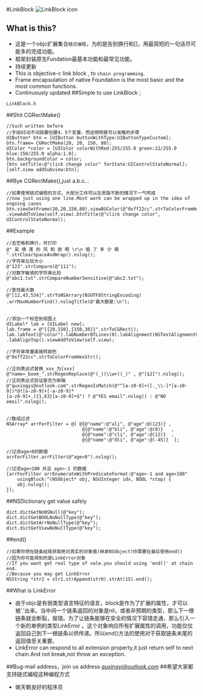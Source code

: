 #LinkBlock
![LinkBlock icon](http://ico.ooopic.com/ajax/iconpng/?id=98399.png)

## What is this?
* 这是一个objc扩展集合`链式编程`，为的是告别换行和[]，用最简短的一句话尽可能多的完成功能。
* 框架封装原生Fundation最基本功能和最常见功能。
* 持续更新
* This is objective-c link block , to `chain programming`.
* Frame encapsulation of native Foundation is the most basic and the most common functions.
* Continuously updated
##Simple to use LinkBlock ;
```objc
LinkBlock.h
```

##Shit CGRectMake()
```objc
//Such written before 
//手绘UI动不动就要创建4，5个变量，而这明明是可以省略的步骤
UIButton* btn = [UIButton buttonWithType:UIButtonTypeCustom];
btn.frame= CGRectMake(20, 20, 150, 80);
UIColor *color = [UIColor colorWithRed:255/255.0 green:22/255.0 blue:150/255.0 alpha:1.0];
btn.backgroundColor = color;
[btn setTitle:@"click change color" forState:UIControlStateNormal];
[self.view addSubview:btn];
```
##Bye CGRectMake(),just a.b.c...
```objc
//如果使用链式编程的方式，大部分工作可以在思路不断的情况下一气呵成
//now just using one line.Most work can be wrapped up in the idea of ​​ongoing cases
btn.viewSetFrame(20,20,150,80).viewBGColor(@"0xff22cc".strToColorFromHexStr())
.viewAddToView(self.view).btnTitle(@"click change color", UIControlStateNormal);
```
##Example
```objc
//去空格和换行，并打印
@" 吴 倩 莲 的 风 和 欲 啊 \r\n 唱 了 多 少 萌 ".strClearSpaceAndWrap().nslog();
//字符串比较大小
@"123".strCompare(@"111");
//对数字敏感的字符串比较
@"abc1.txt".strCompareNumberSensitive(@"abc2.txt");

//查找最大数
@"[12,43,534]".strToNSArrary(NSUTF8StringEncoding)
.arrMaxNumberFind().nslogTitle(@"最大数是:\n");


//添加一个标签到视图上
UILabel* lab = [UILabel new];
lab.frame = @"{{20,150},{150,30}}".strToCGRect();
lab.labText(@"color").labNumberOfLines(0).labAlignment(NSTextAlignmentCenter)
.labAlignTop().viewAddToView(self.view);

//字符串常量直接转颜色
@"0xff22cc".strToColorFromHexStr();

//正则表达式替换_xxx_为[xxx]
@"name=_boom_".strRegexReplace(@"(_)(\\w+)(_)" , @"[$2]").nslog();
//正则表达式验证是否为邮箱
@"quxingyi@outlook.com".strRegexIsMatch(@"^[a-z0-9]+([._\\-]*[a-z0-9])*@([a-z0-9]+[-a-z0-9]*
[a-z0-9]+.){1,63}[a-z0-9]+$") ? @"YES email".nslog() : @"NO email".nslog();


//数组过滤
NSArray* arrForFilter = @[ @{@"name":@"ali", @"age":@(123)} ,
                            @{@"name":@"bli", @"age":@(0)}   ,
                            @{@"name":@"cli", @"age":@(12)}  ,
                            @{@"name":@"dli", @"age":@(-45)}  ];

//过滤age<0的数据
arrForFilter.arrFilter(@"age<0").nslog();

//过滤age<100 并且 age>-1 的数据
[arrForFilter arrEnumerateWithPredicateFormat:@"age>-1 and age<100"
    usingBlock:^(NSObject* obj, NSUInteger idx, BOOL *stop) {
    obj.nslog();
}];
```
##NSDictionary get value safely
```objc
dict.dictGetNoNSNull(@"key");
dict.dictGetBOOLNoNullType(@"key");
dict.dictGetArrNoNullType(@"key");
dict.dictGetViewNoNullType(@"key");
```

##end()
```objc
//如果你想在链条结尾获取绝对真实的对象值(继承NSObject)你需要在最后使用end()
//因为你可能得到的是LinkError对象
//If you want get real type of vale.you should using 'end()' at chain end.
//Because you may get LinkError
NSString *str2 = str1.strAppend(str0).strAt(15).end();
```

##What is LinkError
* 由于objc是有弱类型语言特征的语言，block是作为了扩展的属性，才可以被'.'出来。当中间一个链条返回的对象是nil，或者非预期的类型，那么下一根链条就会断裂，报错。为了让链条能够在安全的情况下容错走通，那么引入一个新的单例的类型LinkError
。这个对象响应所有扩展属性的调用，功能仅仅返回自己到下一根链条以供传递。所以end()方法的使用对于获取链条末尾的返回值至关重要。
* LinkError can respond to all extension property,it just return self to next chain.And not break,not throw an exception.

##Bug-mail address，join us address  *[quxingyi@outlook.com](quxingyi@outlook.com)*
##希望大家都支持链式编程这种编程方式
* 做天朝良好的程序员
